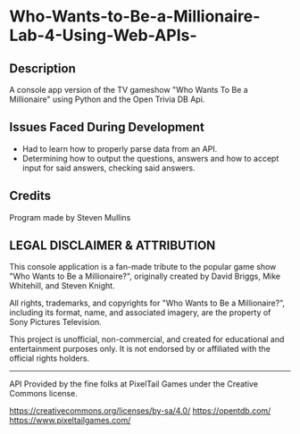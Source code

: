 # Who-Wants-to-Be-a-Millionaire-Lab-4-Using-Web-APIs-
## Description
A console app version of the TV gameshow "Who Wants To Be a Millionaire" using Python and the Open Trivia DB Api.



## Issues Faced During Development
- Had to learn how to properly parse data from an API. 
- Determining how to output the questions, answers and how to accept input for said answers, checking said answers.

## Credits
Program made by Steven Mullins

## LEGAL DISCLAIMER & ATTRIBUTION

This console application is a fan-made tribute to the popular game show "Who Wants to Be a Millionaire?", originally created by David Briggs, Mike Whitehill, and Steven Knight.

All rights, trademarks, and copyrights for "Who Wants to Be a Millionaire?", including its format, name, and associated imagery, are the property of Sony Pictures Television.

This project is unofficial, non-commercial, and created for educational and entertainment purposes only. It is not endorsed by or affiliated with the official rights holders.

-------------------------------------------------------------------------------------
API Provided by the fine folks at PixelTail Games under the Creative Commons license.

https://creativecommons.org/licenses/by-sa/4.0/
https://opentdb.com/
https://www.pixeltailgames.com/   
